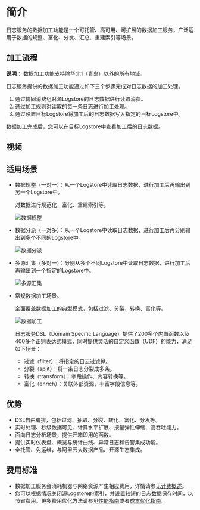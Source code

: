 # 简介

日志服务的数据加工功能是一个可托管、高可用、可扩展的数据加工服务，广泛适用于数据的规整、富化、分发、汇总、重建索引等场景。

## 加工流程

**说明：** 数据加工功能支持除华北1（青岛）以外的所有地域。

日志服务提供的数据加工功能通过如下三个步骤完成对日志数据的加工处理。

1.  通过协同消费组对源Logstore的日志数据进行读取消费。
2.  通过加工规则对读取的每一条日志进行加工处理。
3.  通过设置目标Logstore将加工后的日志数据写入指定的目标Logstore中。

数据加工完成后，您可以在目标Logstore中查看加工后的日志数据。

## 视频



## 适用场景

-   数据规整（一对一）：从一个Logstore中读取日志数据，进行加工后再输出到另一个Logstore中。

    对数据进行规范化、富化、重建索引等。

    ![数据规整](https://static-aliyun-doc.oss-cn-hangzhou.aliyuncs.com/assets/img/zh-CN/3924341061/p51410.png)

-   数据分派（一对多）：从一个Logstore中读取日志数据，进行加工后再分别输出到多个不同的Logstore中。

    ![数据分派](https://static-aliyun-doc.oss-cn-hangzhou.aliyuncs.com/assets/img/zh-CN/3924341061/p51411.png)

-   多源汇集（多对一）：分别从多个不同Logstore中读取日志数据，进行加工后再输出到一个指定的Logstore中。

    ![多源汇集](https://static-aliyun-doc.oss-cn-hangzhou.aliyuncs.com/assets/img/zh-CN/5943749951/p51412.png)

-   常规数据加工场景。

    全面覆盖数据加工的典型模式，包括过滤、分裂、转换、富化等。

    ![数据加工](https://static-aliyun-doc.oss-cn-hangzhou.aliyuncs.com/assets/img/zh-CN/5943749951/p51413.png)

    日志服务DSL（Domain Specific Language）提供了200多个内置函数以及400多个正则表达式模式，同时提供灵活的自定义函数（UDF）的能力，满足如下场景：

    -   过滤（filter）：将指定的日志过滤掉。
    -   分裂（split）：将一条日志分裂成多条。
    -   转换（transform）：字段操作、内容转换等。
    -   富化（enrich）：关联外部资源，丰富字段信息等。

## 优势

-   DSL自由编排，包括过滤、抽取、分裂、转化、富化、分发等。
-   实时处理、秒级数据可见、计算水平扩展、按量弹性伸缩、高吞吐能力。
-   面向日志分析场景，提供开箱即用的函数。
-   提供实时仪表盘、概览与统计曲线、异常日志和告警集成功能。
-   全托管、免运维，与阿里云大数据产品、开源生态集成。

## 费用标准

-   数据加工服务会消耗机器与网络资源产生相应费用，详情请参见[计费概述](/cn.zh-CN/产品定价/计费概述.md)。
-   您可以根据情况关闭源Logstore的索引，并设置较短的日志数据保存时间，以节省费用。更多费用优化方法请参见[性能指南](/cn.zh-CN/数据加工/性能指南.md)或者[成本优化指南](/cn.zh-CN/数据加工/成本优化指南.md)。

